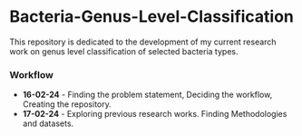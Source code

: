 # Bacteria-Genus-Level-Classification
This repository is dedicated to the development of my current research work on genus level classification of selected bacteria types. 
### Workflow
- **16-02-24** - Finding the problem statement, Deciding the workflow, Creating the repository.
- **17-02-24** - Exploring previous research works. Finding Methodologies and datasets.
